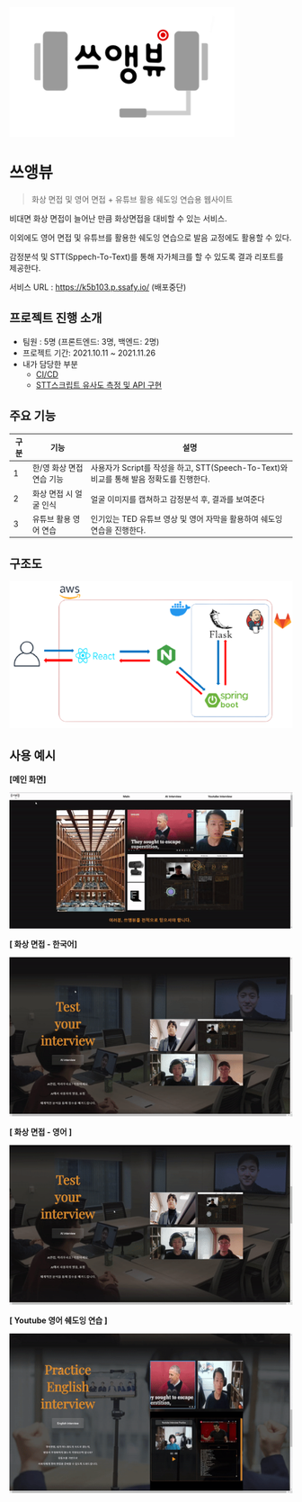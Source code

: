 ![KakaoTalk_20211112_161528299](README.assets/KakaoTalk_20211112_161528299.png)

# 쓰앵뷰

> 화상 면접 및 영어 면접  + 유튜브 활용 쉐도잉 연습용 웹사이트

비대면 화상 면접이 늘어난 만큼 화상면접을 대비할 수 있는 서비스.

이외에도 영어 면접 및 유튜브를 활용한 쉐도잉 연습으로 발음 교정에도 활용할 수 있다. 

감정분석 및 STT(Sppech-To-Text)를 통해 자가체크를 할 수 있도록 결과 리포트를 제공한다. 



서비스 URL : https://k5b103.p.ssafy.io/ (배포중단)



## 프로젝트 진행 소개

- 팀원 : 5명 (프론트엔드: 3명, 백엔드: 2명)
- 프로젝트 기간: 2021.10.11 ~ 2021.11.26
- 내가 담당한 부분
  - [CI/CD](https://github.com/juyongc/PJT_SSUVIEW/blob/main/cicd/CICD%20%EA%B3%BC%EC%A0%95.md)
  - [STT스크립트 유사도 측정 및 API 구현](https://github.com/juyongc/PJT_SSUVIEW/blob/main/backend/src/main/java/com/interview/service/SttService.java)



## 주요 기능

| 구분 | 기능                      | 설명                                                         |
| ---- | ------------------------- | ------------------------------------------------------------ |
| 1    | 한/영 화상 면접 연습 기능 | 사용자가 Script를 작성을 하고, STT(Speech-To-Text)와 비교를 통해 발음 정확도를 진행한다. |
| 2    | 화상 면접 시 얼굴 인식    | 얼굴 이미지를 캡쳐하고 감정분석 후, 결과를 보여준다          |
| 3    | 유튜브 활용 영어 연습     | 인기있는 TED 유튜브 영상 및 영어 자막을 활용하여 쉐도잉 연습을 진행한다. |



## 구조도

<img src="README.assets/image-20211208170140378.png" alt="image-20211208170140378"  />



## 사용 예시

**[메인 화면]**

![ezgif.com-gif-maker](README.assets/ezgif.com-gif-maker.gif)



**[ 화상 면접 - 한국어]**

![ezgif.com-gif-maker-1637256112037](README.assets/ezgif.com-gif-maker-1637256112037.gif)



**[ 화상 면접 - 영어 ]**

![ezgif.com-gif-maker_1](README.assets/ezgif.com-gif-maker_1.gif)



**[ Youtube 영어 쉐도잉 연습 ]**

![ezgif.com-gif-maker_2](README.assets/ezgif.com-gif-maker_2.gif)


